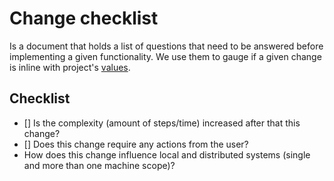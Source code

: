 # Change checklist

Is a document that holds a list of questions that need to be answered before implementing a given functionality. We use them to gauge if a given change is inline with project's [values](./project_proposal.md#values).

## Checklist

- [] Is the complexity (amount of steps/time) increased after that this change?
- [] Does this change require any actions from the user?
- How does this change influence local and distributed systems (single and more than one machine scope)?
